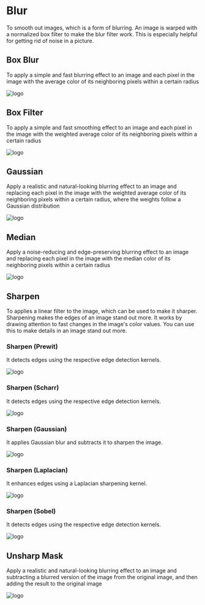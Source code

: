 # **Blur**

To smooth out images, which is a form of blurring. An image is warped with a normalized box filter to make the blur filter work. This is especially helpful for getting rid of noise in a picture.

## Box Blur

To apply a simple and fast blurring effect to an image and each pixel in the image with the average color of its neighboring pixels within a certain radius

![logo](_media/Basic%20Function/Blur/boxblur.png)

## Box Filter

To apply a simple and fast smoothing effect to an image and each pixel in the image with the weighted average color of its neighboring pixels within a certain radius

![logo](_media/Basic%20Function/Blur/boxfilter.png)

## Gaussian

Apply a realistic and natural-looking blurring effect to an image and replacing each pixel in the image with the weighted average color of its neighboring pixels within a certain radius, where the weights follow a Gaussian distribution

![logo](_media/Basic%20Function/Blur/gaussian.png)

## Median

Apply a noise-reducing and edge-preserving blurring effect to an image and replacing each pixel in the image with the median color of its neighboring pixels within a certain radius

![logo](_media/Basic%20Function/Blur/medianblur.png)

## Sharpen

To applies a linear filter to the image, which can be used to make it sharper. Sharpening makes the edges of an image stand out more. It works by drawing attention to fast changes in the image's color values. You can use this to make details in an image stand out more.

### Sharpen (Prewit)

It detects edges using the respective edge detection kernels.

![logo](<_media/Basic%20Function/Blur/sharpen(Prewitt).png>)

### Sharpen (Scharr)

It detects edges using the respective edge detection kernels.

![logo](<_media/Basic%20Function/Blur/sharpen(Scharr).png>)

### Sharpen (Gaussian)

It applies Gaussian blur and subtracts it to sharpen the image.

![logo](<_media/Basic%20Function/Blur/sharpen(gaussian).png>)

### Sharpen (Laplacian)

It enhances edges using a Laplacian sharpening kernel.

![logo](<_media/Basic%20Function/Blur/sharpen(laplacian).png>)

### Sharpen (Sobel)

It detects edges using the respective edge detection kernels.

![logo](<_media/Basic%20Function/Blur/sharpen(Sobel).png>)

## Unsharp Mask

Apply a realistic and natural-looking blurring effect to an image and subtracting a blurred version of the image from the original image, and then adding the result to the original image

![logo](_media/Basic%20Function/Blur/unsharpmask.png)
